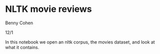 # NLTK movie reviews

Benny Cohen

12/1

In this notebook we open an nltk corpus, the movies dataset, and look at what it contains. 
